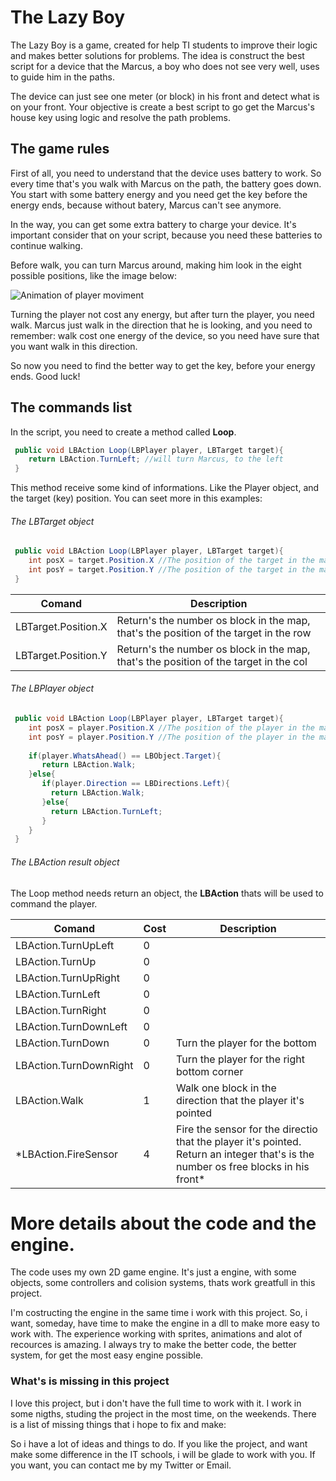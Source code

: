 # The Lazy Boy
The Lazy Boy is a game, created for help TI students to improve their logic and makes better solutions for problems.
The idea is construct the best script for a device that the Marcus, a boy who does not see very well, uses to guide him in the paths.

The device can just see one meter (or block) in his front and detect what is on your front. Your objective is create a best script to go get the Marcus's house key using logic and resolve the path problems.

## The game rules
First of all, you need to understand that the device uses battery to work. So every time that's you walk with Marcus on the path, the battery goes down. You start with some battery energy and you need get the key before the energy ends, because without batery, Marcus can't see anymore.

In the way, you can get some extra battery to charge your device. It's important consider that on your script, because you need these batteries to continue walking.

Before walk, you can turn Marcus around, making him look in the eight possible positions, like the image below:

![Animation of player moviment](https://github.com/alissonrubim/LazySnake/blob/master/Screenshots/player-animation.gif)

Turning the player not cost any energy, but after turn the player, you need walk. Marcus just walk in the direction that he is looking, and you need to remember: walk cost one energy of the device, so you need have sure that you want walk in this direction.

So now you need to find the better way to get the key, before your energy ends. Good luck!

## The commands list
In the script, you need to create a method called **Loop**. 

 ```csharp
  public void LBAction Loop(LBPlayer player, LBTarget target){
     return LBAction.TurnLeft; //will turn Marcus, to the left
  }
 ```

This method receive some kind of informations. Like the Player object, and the target (key) position.
You can seet more in this examples:

###### The LBTarget object
 ```csharp
  public void LBAction Loop(LBPlayer player, LBTarget target){
     int posX = target.Position.X //The position of the target in the map
     int posY = target.Position.Y //The position of the target in the map
  }
 ```
 
Comand | Description
------------ | ------------- 
LBTarget.Position.X | Return's the number os block in the map, that's the position of the target in the row
LBTarget.Position.Y | Return's the number os block in the map, that's the position of the target in the col

###### The LBPlayer object
 ```csharp
  public void LBAction Loop(LBPlayer player, LBTarget target){
     int posX = player.Position.X //The position of the player in the map
     int posY = player.Position.Y //The position of the player in the map
     
     if(player.WhatsAhead() == LBObject.Target){
        return LBAction.Walk;
     }else{
        if(player.Direction == LBDirections.Left){
          return LBAction.Walk;
        }else{
          return LBAction.TurnLeft;
        }
     }
  }
 ```
###### The LBAction result object

The Loop method needs return an object, the **LBAction** thats will be used to command the player.

Comand | Cost | Description
------------ | ------------- | -------------
LBAction.TurnUpLeft | 0 |
LBAction.TurnUp | 0 |
LBAction.TurnUpRight | 0 |
LBAction.TurnLeft | 0  |
LBAction.TurnRight | 0 |
LBAction.TurnDownLeft | 0 | 
LBAction.TurnDown | 0 | Turn the player for the bottom
LBAction.TurnDownRight | 0 | Turn the player for the right bottom corner
LBAction.Walk | 1 | Walk one block in the direction that the player it's pointed
*LBAction.FireSensor | 4 | Fire the sensor for the directio that the player it's pointed. Return an integer that's is the number os free blocks in his front*


# More details about the code and the engine.
The code uses my own 2D game engine. It's just a engine, with some objects, some controllers and colision systems, thats work greatfull in this project. 

I'm costructing the engine in the same time i work with this project. So, i want, someday, have time to make the engine in a dll to make more easy to work with.
The experience working with sprites, animations and alot of recources is amazing. I always try to make the better code, the better system, for get the most easy engine possible.

### What's is missing in this project
I love this project, but i don't have the full time to work with it. I work in some nigths, studing the project in the most time, on the weekends.
There is a list of missing things that i hope to fix and make:

So i have a lot of ideas and things to do. If you like the project, and want make some difference in the IT schools, i will be glade to work with you. If you want, you can contact me by my Twitter or Email.







